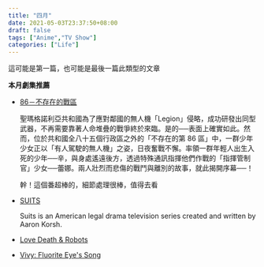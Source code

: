 ```yaml
---
title: "四月"
date: 2021-05-03T23:37:50+08:00
draft: false
tags: ["Anime","TV Show"]
categories: ["Life"]
---
```


這可能是第一篇，也可能是最後一篇此類型的文章

<!--more-->

**本月劇集推薦**

- [86－不存在的戰區](https://ani.gamer.com.tw/animeVideo.php?sn=22245)

  聖瑪格諾利亞共和國為了應對鄰國的無人機「Legion」侵略，成功研發出同型武器，不再需要靠著人命堆疊的戰爭終於來臨。是的──表面上確實如此。然而，位於共和國全八十五個行政區之外的「不存在的第 86  區」中，一群少年少女正以「有人駕駛的無人機」之姿，日夜奮戰不懈。率領一群年輕人出生入死的少年──辛，與身處遙遠後方，透過特殊通訊指揮他們作戰的「指揮管制官」少女──蕾娜。兩人壯烈而悲傷的戰鬥與離別的故事，就此揭開序幕──！  

  幹！這個番超棒的，細節處理很棒，值得去看

- [SUITS](https://www.netflix.com/watch/70283150)

  Suits is an American legal drama television series created and written by Aaron Korsh.

- [Love Death & Robots](https://www.netflix.com/title/80174608)

- [Vivy: Fluorite Eye's Song](https://ani.gamer.com.tw/animeVideo.php?sn=22226)